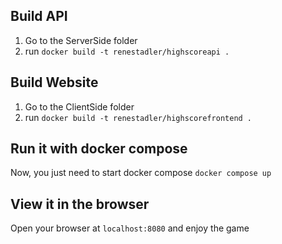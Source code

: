 ## Build API

1) Go to the ServerSide folder
2) run `docker build -t renestadler/highscoreapi .`

## Build Website

1) Go to the ClientSide folder
2) run `docker build -t renestadler/highscorefrontend .`
 
## Run it with docker compose

Now, you just need to start docker compose 
`docker compose up`
 
## View it in the browser

Open your browser at `localhost:8080` and enjoy the game